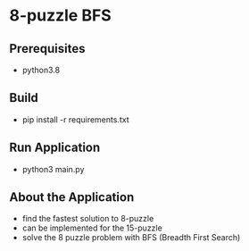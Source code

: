 # 8-puzzle BFS

## Prerequisites
- python3.8

## Build
- pip install -r requirements.txt

## Run Application
- python3 main.py

## About the Application 
- find the fastest solution to 8-puzzle
- can be implemented for the 15-puzzle
- solve the 8 puzzle problem with BFS (Breadth First Search)
